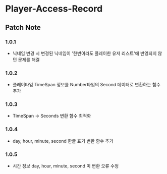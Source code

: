 # Player-Access-Record

## Patch Note
### 1.0.1
- 닉네임 변경 시 변경된 닉네임이 '한번이라도 플레이한 유저 리스트'에 반영되지 않던 문제를 해결

### 1.0.2
- 플레이타임 TimeSpan 정보를 Number타입의 Second 데이터로 변환하는 함수추가

### 1.0.3
- TimeSpan -> Seconds 변환 함수 최적화

### 1.0.4
- day, hour, minute, second 한글 표기 변환 함수 추가

### 1.0.5
- 시간 정보 day, hour, minute, second 미 변환 오류 수정
